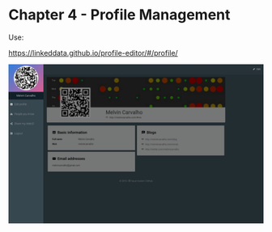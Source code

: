 # Chapter 4 - Profile Management

Use:

https://linkeddata.github.io/profile-editor/#/profile/

![](profile.png)